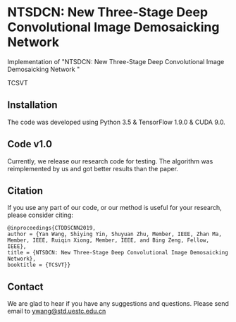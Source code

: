 # NTSDCN: New Three-Stage Deep Convolutional Image Demosaicking Network 

Implementation of "NTSDCN: New Three-Stage Deep Convolutional Image Demosaicking Network " 

TCSVT



## Installation
The code was developed using Python 3.5 & TensorFlow 1.9.0 & CUDA 9.0. 

## Code v1.0
Currently, we release our research code for testing. The algorithm was reimplemented by us and got better results than the paper.

## Citation

If you use any part of our code, or our method is useful for your research, please consider citing:

```
@inproceedings{CTDDSCNN2019,
author = {Yan Wang, Shiying Yin, Shuyuan Zhu, Member, IEEE, Zhan Ma, Member, IEEE, Ruiqin Xiong, Member, IEEE, and Bing Zeng, Fellow, IEEE},
title = {NTSDCN: New Three-Stage Deep Convolutional Image Demosaicking Network},
booktitle = {TCSVT}}
```
## Contact
We are glad to hear if you have any suggestions and questions. 
Please send email to [ywang@std.uestc.edu.cn](mailto:ywang@std.uestc.edu.cn)

